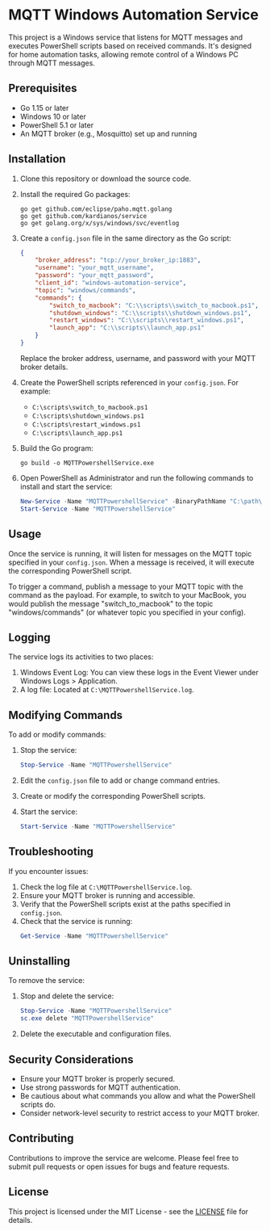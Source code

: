 # MQTT Windows Automation Service

This project is a Windows service that listens for MQTT messages and executes PowerShell scripts based on received commands. It's designed for home automation tasks, allowing remote control of a Windows PC through MQTT messages.

## Prerequisites

- Go 1.15 or later
- Windows 10 or later
- PowerShell 5.1 or later
- An MQTT broker (e.g., Mosquitto) set up and running

## Installation

1. Clone this repository or download the source code.

2. Install the required Go packages:
   ```
   go get github.com/eclipse/paho.mqtt.golang
   go get github.com/kardianos/service
   go get golang.org/x/sys/windows/svc/eventlog
   ```

3. Create a `config.json` file in the same directory as the Go script:
   ```json
   {
       "broker_address": "tcp://your_broker_ip:1883",
       "username": "your_mqtt_username",
       "password": "your_mqtt_password",
       "client_id": "windows-automation-service",
       "topic": "windows/commands",
       "commands": {
           "switch_to_macbook": "C:\\scripts\\switch_to_macbook.ps1",
           "shutdown_windows": "C:\\scripts\\shutdown_windows.ps1",
           "restart_windows": "C:\\scripts\\restart_windows.ps1",
           "launch_app": "C:\\scripts\\launch_app.ps1"
       }
   }
   ```
   Replace the broker address, username, and password with your MQTT broker details.

4. Create the PowerShell scripts referenced in your `config.json`. For example:
   - `C:\scripts\switch_to_macbook.ps1`
   - `C:\scripts\shutdown_windows.ps1`
   - `C:\scripts\restart_windows.ps1`
   - `C:\scripts\launch_app.ps1`

5. Build the Go program:
   ```
   go build -o MQTTPowershellService.exe
   ```

6. Open PowerShell as Administrator and run the following commands to install and start the service:
   ```powershell
   New-Service -Name "MQTTPowershellService" -BinaryPathName "C:\path\to\MQTTPowershellService.exe" -DisplayName "MQTT Powershell Automation Service" -StartupType Automatic -Description "Listens for MQTT messages and runs PowerShell scripts"
   Start-Service -Name "MQTTPowershellService"
   ```

## Usage

Once the service is running, it will listen for messages on the MQTT topic specified in your `config.json`. When a message is received, it will execute the corresponding PowerShell script.

To trigger a command, publish a message to your MQTT topic with the command as the payload. For example, to switch to your MacBook, you would publish the message "switch_to_macbook" to the topic "windows/commands" (or whatever topic you specified in your config).

## Logging

The service logs its activities to two places:

1. Windows Event Log: You can view these logs in the Event Viewer under Windows Logs > Application.
2. A log file: Located at `C:\MQTTPowershellService.log`.

## Modifying Commands

To add or modify commands:

1. Stop the service:
   ```powershell
   Stop-Service -Name "MQTTPowershellService"
   ```

2. Edit the `config.json` file to add or change command entries.

3. Create or modify the corresponding PowerShell scripts.

4. Start the service:
   ```powershell
   Start-Service -Name "MQTTPowershellService"
   ```

## Troubleshooting

If you encounter issues:

1. Check the log file at `C:\MQTTPowershellService.log`.
2. Ensure your MQTT broker is running and accessible.
3. Verify that the PowerShell scripts exist at the paths specified in `config.json`.
4. Check that the service is running:
   ```powershell
   Get-Service -Name "MQTTPowershellService"
   ```

## Uninstalling

To remove the service:

1. Stop and delete the service:
   ```powershell
   Stop-Service -Name "MQTTPowershellService"
   sc.exe delete "MQTTPowershellService"
   ```

2. Delete the executable and configuration files.

## Security Considerations

- Ensure your MQTT broker is properly secured.
- Use strong passwords for MQTT authentication.
- Be cautious about what commands you allow and what the PowerShell scripts do.
- Consider network-level security to restrict access to your MQTT broker.

## Contributing

Contributions to improve the service are welcome. Please feel free to submit pull requests or open issues for bugs and feature requests.

## License

This project is licensed under the MIT License - see the [LICENSE](LICENSE) file for details.